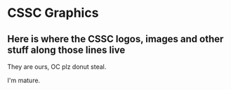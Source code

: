 # CSSC Graphics

## Here is where the CSSC logos, images and other stuff along those lines live

They are ours, OC plz donut steal.

I'm mature.
